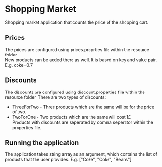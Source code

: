 # Shopping Market

Shopping market application that counts the price of the shopping cart.

## Prices
  The prices are configured using prices.proprties file within the resource folder.   
  New products can be added there as well. It is based on key and value pair. E.g. coke=0.7

## Discounts
The discounts are configured using discount.properties file within the resource folder. There are two types of discounts:    
* ThreeForTwo - Three products which are the same will be for the price of two.   
* TwoForOne - Two products which are the same will cost 1£    
Products with discounts are seperated by comma seperator within the properties file.

## Running the application
The application takes string array as an argument, which contains the list of products that the user provides. E.g. ["Coke", "Coke", "Beans"]
